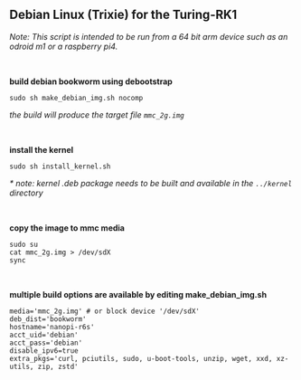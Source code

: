 ## Debian Linux (Trixie) for the Turing-RK1

<i>Note: This script is intended to be run from a 64 bit arm device such as an odroid m1 or a raspberry pi4.</i>

<br/>

**build debian bookworm using debootstrap**
```
sudo sh make_debian_img.sh nocomp
```

<i>the build will produce the target file ```mmc_2g.img```</i>

<br/>

**install the kernel**
```
sudo sh install_kernel.sh
```

<i>* note: kernel .deb package needs to be built and available in the ```../kernel``` directory</i>

<br/>

**copy the image to mmc media**
```
sudo su
cat mmc_2g.img > /dev/sdX
sync
```

<br/>

**multiple build options are available by editing make_debian_img.sh**
```
media='mmc_2g.img' # or block device '/dev/sdX'
deb_dist='bookworm'
hostname='nanopi-r6s'
acct_uid='debian'
acct_pass='debian'
disable_ipv6=true
extra_pkgs='curl, pciutils, sudo, u-boot-tools, unzip, wget, xxd, xz-utils, zip, zstd'
```
